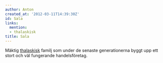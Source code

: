```yaml
---
author: Anton
created_at: '2012-03-11T14:39:30Z'
id: Sala
links:
  mention:
  - thalaskisk
title: Sala
---
```


Mäktig [thalaskisk] familj som under de senaste generationerna byggt upp ett stort och väl
fungerande handelsföretag.

  [thalaskisk]: thalaskisk
